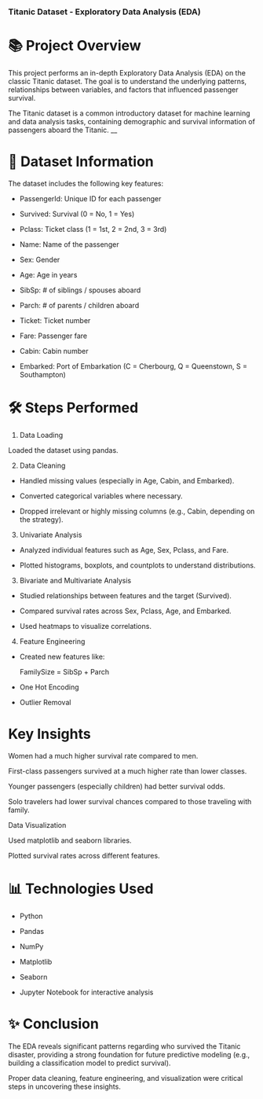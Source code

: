 ### Titanic Dataset - Exploratory Data Analysis (EDA)

# 📚 Project Overview
This project performs an in-depth Exploratory Data Analysis (EDA) on the classic Titanic dataset.
The goal is to understand the underlying patterns, relationships between variables, and factors that influenced passenger survival.

The Titanic dataset is a common introductory dataset for machine learning and data analysis tasks, containing demographic and survival information of passengers aboard the Titanic.
__

# 📂 Dataset Information

The dataset includes the following key features:

- PassengerId: Unique ID for each passenger

- Survived: Survival (0 = No, 1 = Yes)

- Pclass: Ticket class (1 = 1st, 2 = 2nd, 3 = 3rd)

- Name: Name of the passenger

- Sex: Gender

- Age: Age in years

- SibSp: # of siblings / spouses aboard

- Parch: # of parents / children aboard

- Ticket: Ticket number

- Fare: Passenger fare

- Cabin: Cabin number

- Embarked: Port of Embarkation (C = Cherbourg, Q = Queenstown, S = Southampton)

# 🛠 Steps Performed

1. Data Loading

  Loaded the dataset using pandas.

2. Data Cleaning

- Handled missing values (especially in Age, Cabin, and Embarked).

- Converted categorical variables where necessary.

- Dropped irrelevant or highly missing columns (e.g., Cabin, depending on the strategy).

3. Univariate Analysis

- Analyzed individual features such as Age, Sex, Pclass, and Fare.

- Plotted histograms, boxplots, and countplots to understand distributions.

3. Bivariate and Multivariate Analysis

- Studied relationships between features and the target (Survived).

- Compared survival rates across Sex, Pclass, Age, and Embarked.

- Used heatmaps to visualize correlations.

4. Feature Engineering

- Created new features like:

   FamilySize = SibSp + Parch 

- One Hot Encoding

- Outlier Removal


# Key Insights

Women had a much higher survival rate compared to men.

First-class passengers survived at a much higher rate than lower classes.

Younger passengers (especially children) had better survival odds.

Solo travelers had lower survival chances compared to those traveling with family.

Data Visualization

Used matplotlib and seaborn libraries.

Plotted survival rates across different features.


# 📊 Technologies Used
- Python

- Pandas

- NumPy

- Matplotlib

- Seaborn

- Jupyter Notebook for interactive analysis


# ✨ Conclusion
The EDA reveals significant patterns regarding who survived the Titanic disaster, providing a strong foundation for future predictive modeling (e.g., building a classification model to predict survival).

Proper data cleaning, feature engineering, and visualization were critical steps in uncovering these insights.

